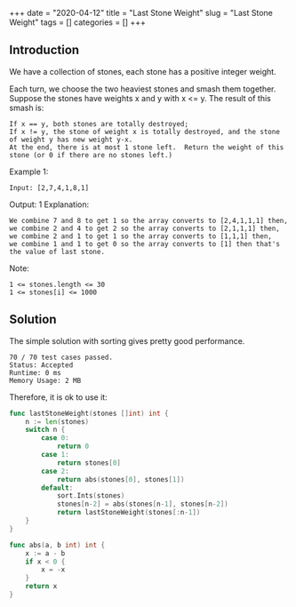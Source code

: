 +++
date = "2020-04-12"
title = "Last Stone Weight"
slug = "Last Stone Weight"
tags = []
categories = []
+++

## Introduction

We have a collection of stones, each stone has a positive integer weight.

Each turn, we choose the two heaviest stones and smash them together.  Suppose the stones have weights x and y with x <= y.  The result of this smash is:
```
If x == y, both stones are totally destroyed;
If x != y, the stone of weight x is totally destroyed, and the stone of weight y has new weight y-x.
At the end, there is at most 1 stone left.  Return the weight of this stone (or 0 if there are no stones left.)
```


Example 1:
```
Input: [2,7,4,1,8,1]
```
Output: 1
Explanation:
```
We combine 7 and 8 to get 1 so the array converts to [2,4,1,1,1] then,
we combine 2 and 4 to get 2 so the array converts to [2,1,1,1] then,
we combine 2 and 1 to get 1 so the array converts to [1,1,1] then,
we combine 1 and 1 to get 0 so the array converts to [1] then that's the value of last stone.
```

Note:
```
1 <= stones.length <= 30
1 <= stones[i] <= 1000
```

## Solution

The simple solution with sorting gives pretty good performance.
```
70 / 70 test cases passed.
Status: Accepted
Runtime: 0 ms
Memory Usage: 2 MB
```

Therefore, it is ok to use it:

``` go
func lastStoneWeight(stones []int) int {
    n := len(stones)
    switch n {
        case 0:
            return 0
        case 1:
            return stones[0]
        case 2:
            return abs(stones[0], stones[1])
        default:
            sort.Ints(stones)
            stones[n-2] = abs(stones[n-1], stones[n-2])
            return lastStoneWeight(stones[:n-1])
    }
}

func abs(a, b int) int {
    x := a - b
    if x < 0 {
        x = -x
    }
    return x
}
```
